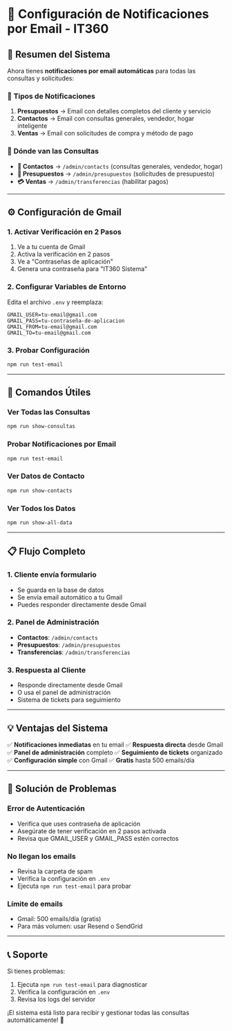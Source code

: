# 📧 Configuración de Notificaciones por Email - IT360

## 🎯 **Resumen del Sistema**

Ahora tienes **notificaciones por email automáticas** para todas las consultas y solicitudes:

### 📧 **Tipos de Notificaciones**
1. **Presupuestos** → Email con detalles completos del cliente y servicio
2. **Contactos** → Email con consultas generales, vendedor, hogar inteligente
3. **Ventas** → Email con solicitudes de compra y método de pago

### 🔗 **Dónde van las Consultas**
- **📧 Contactos** → `/admin/contacts` (consultas generales, vendedor, hogar)
- **🎫 Presupuestos** → `/admin/presupuestos` (solicitudes de presupuesto)
- **💳 Ventas** → `/admin/transferencias` (habilitar pagos)

---

## ⚙️ **Configuración de Gmail**

### 1. **Activar Verificación en 2 Pasos**
1. Ve a tu cuenta de Gmail
2. Activa la verificación en 2 pasos
3. Ve a "Contraseñas de aplicación"
4. Genera una contraseña para "IT360 Sistema"

### 2. **Configurar Variables de Entorno**
Edita el archivo `.env` y reemplaza:
```env
GMAIL_USER=tu-email@gmail.com
GMAIL_PASS=tu-contraseña-de-aplicacion
GMAIL_FROM=tu-email@gmail.com
GMAIL_TO=tu-email@gmail.com
```

### 3. **Probar Configuración**
```bash
npm run test-email
```

---

## 🚀 **Comandos Útiles**

### **Ver Todas las Consultas**
```bash
npm run show-consultas
```

### **Probar Notificaciones por Email**
```bash
npm run test-email
```

### **Ver Datos de Contacto**
```bash
npm run show-contacts
```

### **Ver Todos los Datos**
```bash
npm run show-all-data
```

---

## 📋 **Flujo Completo**

### **1. Cliente envía formulario**
- Se guarda en la base de datos
- Se envía email automático a tu Gmail
- Puedes responder directamente desde Gmail

### **2. Panel de Administración**
- **Contactos**: `/admin/contacts`
- **Presupuestos**: `/admin/presupuestos`
- **Transferencias**: `/admin/transferencias`

### **3. Respuesta al Cliente**
- Responde directamente desde Gmail
- O usa el panel de administración
- Sistema de tickets para seguimiento

---

## 💡 **Ventajas del Sistema**

✅ **Notificaciones inmediatas** en tu email
✅ **Respuesta directa** desde Gmail
✅ **Panel de administración** completo
✅ **Seguimiento de tickets** organizado
✅ **Configuración simple** con Gmail
✅ **Gratis** hasta 500 emails/día

---

## 🔧 **Solución de Problemas**

### **Error de Autenticación**
- Verifica que uses contraseña de aplicación
- Asegúrate de tener verificación en 2 pasos activada
- Revisa que GMAIL_USER y GMAIL_PASS estén correctos

### **No llegan los emails**
- Revisa la carpeta de spam
- Verifica la configuración en `.env`
- Ejecuta `npm run test-email` para probar

### **Límite de emails**
- Gmail: 500 emails/día (gratis)
- Para más volumen: usar Resend o SendGrid

---

## 📞 **Soporte**

Si tienes problemas:
1. Ejecuta `npm run test-email` para diagnosticar
2. Verifica la configuración en `.env`
3. Revisa los logs del servidor

¡El sistema está listo para recibir y gestionar todas las consultas automáticamente! 🎉 